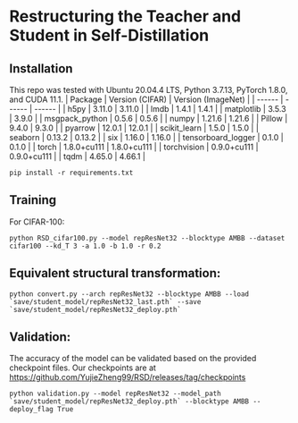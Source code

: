 # Restructuring the Teacher and Student in Self-Distillation

## Installation

This repo was tested with Ubuntu 20.04.4 LTS, Python 3.7.13, PyTorch 1.8.0, and CUDA 11.1.
| Package | Version (CIFAR) | Version (ImageNet) |
| ------ | ------ | ------ |
| h5py | 3.11.0 | 3.11.0 |
| lmdb | 1.4.1 | 1.4.1 |
| matplotlib | 3.5.3 | 3.9.0 |
| msgpack\_python | 0.5.6 | 0.5.6 |
| numpy | 1.21.6 | 1.21.6 |
| Pillow | 9.4.0 | 9.3.0 |
| pyarrow | 12.0.1 | 12.0.1 |
| scikit\_learn | 1.5.0 | 1.5.0 |
| seaborn | 0.13.2 | 0.13.2 |
| six | 1.16.0 | 1.16.0 |
| tensorboard\_logger | 0.1.0 | 0.1.0 |
| torch | 1.8.0+cu111 | 1.8.0+cu111 |
| torchvision | 0.9.0+cu111 | 0.9.0+cu111 |
| tqdm | 4.65.0 | 4.66.1 | 

```
pip install -r requirements.txt
```

## Training
For CIFAR-100:
```
python RSD_cifar100.py --model repResNet32 --blocktype AMBB --dataset cifar100 --kd_T 3 -a 1.0 -b 1.0 -r 0.2
```

## Equivalent structural transformation:
```
python convert.py --arch repResNet32 --blocktype AMBB --load `save/student_model/repResNet32_last.pth` --save `save/student_model/repResNet32_deploy.pth`
```

## Validation:
The accuracy of the model can be validated based on the provided checkpoint files. 
Our checkpoints are at https://github.com/YujieZheng99/RSD/releases/tag/checkpoints
```
python validation.py --model repResNet32 --model_path `save/student_model/repResNet32_deploy.pth` --blocktype AMBB --deploy_flag True
```
